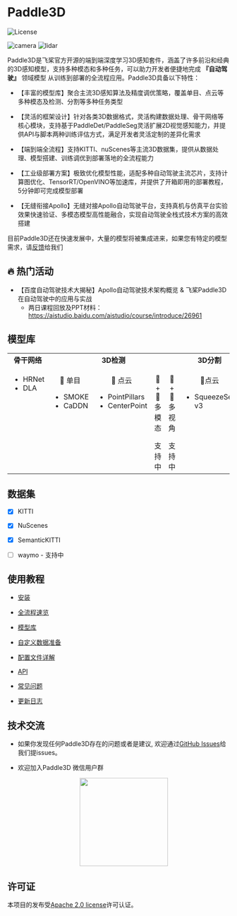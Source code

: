 # Paddle3D

![License](https://img.shields.io/badge/license-Apache%202-blue.svg)

![camera](https://user-images.githubusercontent.com/29754889/185546875-b8296cf4-f298-494b-8c15-201a2559d7ea.gif)
![lidar](https://user-images.githubusercontent.com/29754889/185551580-828f08d0-d607-4020-9e05-b96110bce7eb.gif)

Paddle3D是飞桨官方开源的端到端深度学习3D感知套件，涵盖了许多前沿和经典的3D感知模型，支持多种模态和多种任务，可以助力开发者便捷地完成 **『自动驾驶』** 领域模型 从训练到部署的全流程应用。Paddle3D具备以下特性：

* 【丰富的模型库】聚合主流3D感知算法及精度调优策略，覆盖单目、点云等多种模态及检测、分割等多种任务类型

* 【灵活的框架设计】针对各类3D数据格式，灵活构建数据处理、骨干网络等核心模块，支持基于PaddleDet/PaddleSeg灵活扩展2D视觉感知能力，并提供API与脚本两种训练评估方式，满足开发者灵活定制的差异化需求

* 【端到端全流程】支持KITTI、nuScenes等主流3D数据集，提供从数据处理、模型搭建、训练调优到部署落地的全流程能力

* 【工业级部署方案】极致优化模型性能，适配多种自动驾驶主流芯片，支持计算图优化、TensorRT/OpenVINO等加速库，并提供了开箱即用的部署教程，5分钟即可完成模型部署

* 【无缝衔接Apollo】无缝对接Apollo自动驾驶平台，支持真机与仿真平台实验效果快速验证、多模态模型高性能融合，实现自动驾驶全栈式技术方案的高效搭建

目前Paddle3D还在快速发展中，大量的模型将被集成进来，如果您有特定的模型需求，请[反馈](https://github.com/PaddlePaddle/Paddle3D/issues)给我们

## 🔥 热门活动
- 【百度自动驾驶技术大揭秘】Apollo自动驾驶技术架构概览 & 飞桨Paddle3D在自动驾驶中的应用与实战
  - 两日课程回放及PPT材料：https://aistudio.baidu.com/aistudio/course/introduce/26961

## 模型库

<table align="center">
  <tbody>
    <tr align="center" valign="bottom">
      <td>
        <b>骨干网络</b>
      </td>
      <td colspan="4">
        <b>3D检测</b>
      </td>
      <td>
        <b>3D分割</b>
      </td>
    </tr>
    <tr valign="top">
      <td>
        <ul>
          <li> HRNet </li>
          <li> DLA </li>
        </ul>
      </td>
      <td>
        <p align="center">📸 单目</p>
        <ul>
          <li> SMOKE </li>
          <li> CaDDN</li>
        </ul>
      </td>
      <td>
        <p align="center">📡 点云</p>
        <ul>
          <li> PointPillars </li>
          <li> CenterPoint </li>
        </ul>
      </td>
      <td>
        <p align="center"> 📸 + 📡 多模态 </p>
        支持中
      </td>
      <td>
        <p align="center"> 📸 + 📸 多视角 </p>
        支持中
      </td>
      <td>
        <p align="center"> 📡点云 </p>
        <ul>
          <li> SqueezeSeg v3 </li>
        </ul>
      </td>
    </tr>
  </tbody>
</table>

## 数据集

- [x] KITTI

- [x] NuScenes

- [x] SemanticKITTI

- [ ] waymo - 支持中

## 使用教程

* [安装](./docs/installation.md)

* [全流程速览](./docs/quickstart.md)

* [模型库](./docs/model_zoo.md)

* [自定义数据准备](./docs/datasets/custom.md)

* [配置文件详解](./docs/configuration.md)

* [API](./docs/api.md)

* [常见问题](./docs/faq.md)

* [更新日志](./docs/release_note.md)

## 技术交流

- 如果你发现任何Paddle3D存在的问题或者是建议, 欢迎通过[GitHub Issues](https://github.com/PaddlePaddle/Paddle3D/issues)给我们提issues。

- 欢迎加入Paddle3D 微信用户群
  <div align="center">
  <img src="https://user-images.githubusercontent.com/48054808/182345513-bbca647f-1f03-4543-baba-01c09f67addd.jpg"  width = "200" />  
  </div>


## 许可证

本项目的发布受[Apache 2.0 license](./LICENSE)许可认证。

